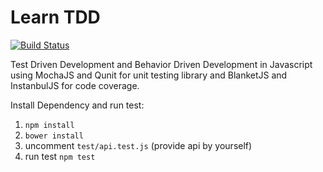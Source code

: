 # Learn TDD
[![Build Status](https://travis-ci.org/anggadarkprince/learn-tdd.svg?branch=master)](https://travis-ci.org/anggadarkprince/learn-tdd)

Test Driven Development and Behavior Driven Development in Javascript using MochaJS and Qunit for unit testing library and BlanketJS and InstanbulJS for code coverage.

Install Dependency and run test:

1. `npm install`
2. `bower install`
3. uncomment `test/api.test.js` (provide api by yourself)
4. run test `npm test`
